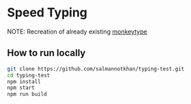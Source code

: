 # Speed Typing

NOTE: Recreation of already existing [monkeytype](https://monkeytype.com)

## How to run locally

```zsh
git clone https://github.com/salmannotkhan/typing-test.git
cd typing-test
npm install
npm start
npm run build
```


